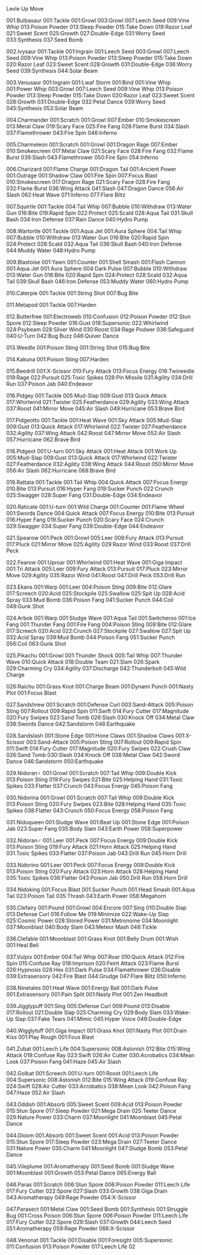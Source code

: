 Levle Up Move

001.Bulbasaur
001:Tackle
001:Growl
003:Growl
007:Leech Seed
009:Vine Whip
013:Poison Powder
013:Sleep Powder
015:Take Down
019:Razor Leaf
021:Sweet Scent
025:Growth
027:Double-Edge
031:Worry Seed
033:Synthesis
037:Seed Bomb

002.Ivysaur
001:Tackle
001:Ingrain
001:Leech Seed
003:Growl
007:Leech Seed
009:Vine Whip
013:Poison Powder
013:Sleep Powder
015:Take Down
020:Razor Leaf
023:Sweet Scent
028:Growth
031:Double-Edge
036:Worry Seed
039:Synthesis
044:Solar Beam

003.Venusaur
001:Ingrain
001:Lwaf Storm
001:Bind
001:Vine Whip
001:Power Whip
003:Growl
007:Leech Seed
009:Vine Whip
013:Poison Powder
013:Sleep Powder
015:Take Down
020:Razor Leaf
023:Sweet Scent
028:Growth
031:Double-Edge
032:Petal Dance
039:Worry Seed
045:Synthesis
053:Solar Beam

004.Charmander
001:Scratch
001:Growl
007:Ember
010:Smokescreen
013:Meral Claw
019:Scary Face
025:Fire Fang
028:Flame Burst
034:Slash
037:Flamethrower
043:Fire Spin
046:Inferno

005.Charmeleon
001:Scratch
001:Growl
001:Dragon Rage
007:Ember
010:Smokescreen
017:Metal Claw
021:Scary Face
028:Fire Fang
032:Flame Burst
039:Slash
043:Flamethrower
050:Fire Spin
054:Inferno

006.Charizard
001:Flame Charge
001:Dragon Tail
001:Ancient Power
001:Outrage
001:Shadow Claw
001:Fire Spin
007:Focus Blast
010:Smokescreen
017:Dragon Rage
021:Scary Face
028:Fire Fang
032:Flame Burst
036:Wing Attack
041:Slash
047:Dragon Dance
056:Air Slash
062:Heat Wave
071:Inferno
077:Flare Blitz

007.Squirtle
001:Tackle
004:Tail Whip
007:Bubble
010:Withdraw
013:Water Gun
016:Bite
019:Rapid Spin
022:Protect
025:Scald
028:Aqua Tail
031:Skull Bash
034:Iron Defense
037:Rain Dance
040:Hydro Pump

008.Wartortle
001:Tackle
001:Aqua Jet
001:Aura Sphere
004:Tail Whip
007:Bubble
010:Withdraw
013:Water Gun
016:Bite
020:Rapid Spin
024:Protect
028:Scald
032:Aqua Tail
036:Skull Bash
040:Iron Defense
044:Muddy Water
048:Hydro Pump

009.Blastoise
001:Yawn
001:Counter
001:Shell Smash
001:Flash Cannon
001:Aqua Jet
001:Aura Sphere
004:Dark Pulse
007:Bubble
010:Withdraw
013:Water Gun
016:Bite
020:Rapid Spin
024:Protect
028:Scald
032:Aqua Tail
039:Skull Bash
046:Iron Defense
053:Muddy Water
060:Hydro Pump

010.Caterpie
001:Tackle
001:String Shot
007:Bug Bite

011.Metapod
001:Tackle
007:Harden

012.Butterfree
001:Electroweb
010:Confusion
012:Poison Powder
012:Stun Spore
012:Sleep Powder
016:Gust
018:Supersonic
022:Whirlwind
024:Psybeam
028:Silver Wind
030:Roost
034:Rage Podwer
036:Safeguard
040:U-Turn
042:Bug Buzz
046:Quiver Dance

013.Weedle
001:Poison Sting
001:String Shot
015:Bug Bite

014.Kakuna
001:Poison Sting
007:Harden

015.Beedrill
001:X-Scissor
010:Fury Attack
013:Focus Energy
016:Twineedle
019:Rage
022:Pursuit
025:Toxic Spikes
028:Pin Missile
031:Agility
034:Drill Run
037:Poison Jab
040:Endeavor

016.Pidgey
001:Tackle
005:Mud-Slap
009:Gust
013:Quick Attack
017:Whirlwind
021:Twister
025:Featherdance
029:Agility
033:Wing Attack
037:Roost
041:Mirror Move
045:Air Slash
049:Hurricane
053:Brave Bird

017.Pidgeotto
001:Tackle
001:Heat Wave
001:Sky Attack
005:Mud-Slap
009:Gust
013:Quick Attack
017:Whirlwind
022:Twister
027:Featherdance
032:Agility
037:Wing Attack
042:Roost
047:Mirror Move
052:Air Slash
057:Hurricane
062:Brave Bird

018.Pidgeot
001:U-turn
001:Sky Attack
001:Heat Attack
001:Work Up
005:Mud-Slap
009:Gust
013:Quick Attack
017:Whirlwind
022:Twister
027:Featherdance
032:Agility
038:Wing Attack
044:Roost
050:Mirror Move
056:Air Slash
062:Hurricane
068:Brave Bird

019.Rattata
001:Tackle
001:Tail Whip
004:Quick Attack
007:Focus Energy
010.Bite
013:Pursuit
016:Hyper Fang
019:Sucker Punch
022:Crunch
025:Swagger
028:Super Fang
031:Double-Edge
034:Endeavor

020.Raticate
001:U-turn
001:Wild Charge
001:Counter
001:Flame Wheel
001:Swords Dance
004:Quick Attack
007:Focus Energy
010:Bite
013:Pursuit
016:Hyper Fang
019:Sucker Punch
020:Scary Face
024:Crunch
029:Swagger
034:Super Fang
039:Double-Edge
044:Endeavor

021.Spearow
001:Peck
001:Growl
005:Leer
009:Fury Attack
013:Pursuit
017:Pluck
021:Mirror Move
025:Agility
029:Razor Wind
033:Roost
037:Drill Peck

022.Fearow
001:Uproar
001:Whirlwind
001:Heat Wave
001:Giga Impact
001:Tri Attack
005:Leer
009:Fury Attack
013:Pursuit
017:Pluck
023:Mirror Move
029:Agility
035:Razor Wind
041:Roost
047:Drill Peck
053:Drill Run

023.Ekans
001:Warp
001:Leer
004:Poison Sting
009:Bite
012:Glare
017:Screech
020:Acid
025:Stockpile
025:Swallow
025:Spit Up
028:Acid Spray
033:Mud Bomb
036:Poison Fang
041:Sucker Punch
044:Coil
049:Gunk Shot

024.Arbok
001:Warp
001:Sludge Wave
001:Aqua Tail
001:Switcheroo
001:Ice Fang
001:Thunder Fang
001:Fire Fang
004:Poison Sting
009:Bite
012:Glare
017:Screech
020:Acid
022:Crunch
027:Stockpile
027:Swallow
027:Spit Up
032:Acid Spray
039:Mud Bomb
044:Poison Fang
051:Sucker Punch
056:Coil
063:Gunk Shot

025.Pikachu
001:Growl
001:Thunder Shock
005:Tail Whip
007:Thunder Wave
010:Quick Attack
018:Double Team
021:Slam
026:Spark
029:Charming Cry
034:Agility
037:Discharge
042:Thunderbolt
045:Wild Charge

026:Raichu
001:Grass Knot
001:Charge Beam
001:Dynami Punch
001:Nasty Plot
001:Focus Blast

027.Sandshrew
001:Scratch
001:Defense Curl
003:Sand-Attack
005:Poison Sting
007:Rollout
009:Rapid Spin
011:Swift
014:Fury Cutter
017:Magnitude
020:Fury Swipes
023:Sand Tomb
026:Slash
030:Knock Off
034:Metal Claw
038:Swords Dance
042:Sandstorm
046:Earthquake

028.Sandslash
001:Stone Edge
001:Hone Claws
001:Shadow Claws
001:X-Scissor
003:Sand-Attack
005:Poison Sting
007:Rollout
009:Rapid Spin
011:Swift
014:Fury Cutter
017:Magnitude
020:Fury Swipes
022:Crush Claw
026:Sand Tomb
030:Slash
034:Knock Off
038:Metal Claw
042:Sword Dance
046:Sandstorm
050:Earthquake

029.Nidoran♀
001:Growl
001:Scratch
007:Tail Whip
009:Double Kick
013:Poison Sting
019:Fury Swipes
021:Bite
025:Helping Hand
031:Toxic Spikes
033:Flatter
037:Crunch
043:Focus Energy
045:Poison Fang

030.Nidorina
001:Growl
001:Scratch
007:Tail Whip
009:Double Kick
013:Poison Sting
020:Fury Swipes
023:Bite
028:Helping Hand
035:Toxic Spikes
038:Flatter
043:Crunch
050:Focus Energy
058:Poison Fang

031.Nidoqueen
001:Sludge Wave
001:Beat Up
001:Stone Edge
001:Poison Jab
023:Super Fang
035:Body Slam
043:Earth Power
058:Superpower

032.Nidoran♂
001.Leer
001.Peck
007:Focus Energy
009:Double Kick
013:Poison Sting
019:Fury Attack
021:Horn Attack
025:Helping Hand
031.Toxic Spikes
033:Flatter
037:Poison Jab
043:Drill Run
045:Horn Drill

033.Nidorino
001:Leer
001:Peck
007:Focus Energy
009:Double Kick
013:Poison Sting
020:Fury Attack
023:Horn Attack
028:Helping Hand
035:Toxic Spikes
038:Flatter
043:Poison Jab
050.Drill Run
058.Horn Drill

034.Nidoking
001.Focus Blast
001.Sucker Punch
001.Head Smash
001.Aqua Tail
023:Poison Tail
035:Thrash
043:Earth Power
058:Megahorn

035.Clefairy
001:Pound
001:Growl
004:Encore
007:Sing
010:Double Slap
013:Defense Curl
016:Follow Me
019:Minimize
022:Wake-Up Slap
025:Cosmic Power
028:Stored Power
031:Metronome
034:Moonlight
037:Moonblast
040:Body Slam
043:Meteor Mash
046:Tickle

036.Clefable
001:Moonblast
001:Grass Knot
001:Belly Drum
001:Wish
001:Heal Bell

037.Vulpix
001:Ember
004:Tail Whip
007:Roar
010:Quick Attack
012:Fire Spin
015:Confuse Ray
018:Imprison
020:Feint Attack
023:Flame Burst
026:Hypnosis
028:Hex
031:Dark Pulse
034:Flamethrower
036:Disable
039:Extrasensory
042:Fire Blast
044:Grudge
047:Flare Blitz
050:Inferno

038.Ninetales
001:Heat Wave
001:Energy Ball
001:Dark Pulse
001.Extrasensory
001:Pain Split
001:Nasty Plot
001:Zen Headbutt

039.Jigglypuff
001:Sing
005:Defense Curl
009:Pound
013:Disable
017:Rollout
021:Double Slap
025:Charming Cry
029:Body Slam
033:Wake-Up Slap
037:Fake Tears
041:Mimic
045:Hyper Voice
049:Double-Edge

040.Wigglytuff
001.Giga Impact
001:Grass Knot
001:Nasty Plot
001:Drain Kiss
001:Play Rough
001:Fous Blast

041.Zubat
001:Leech Life
004:Supersonic
008:Astonish
012:Bite
015:Wing Attack
019:Confuse Ray
023:Swift
026:Air Cutter
030:Acrobatics
034:Mean Look
037:Poison Fang
041:Haze
045:Air Slash

042.Golbat
001:Screech
001:U-turn
001:Roost
001:Leech Life
004:Supersonic
008:Astonish
012:Bite
015:Wing Attack
019:Confuse Ray
024:Swift
028:Air Cutter
033:Acrobatics
038:Mean Look
042:Poison Fang
047:Haze
052:Air Slash

043.Oddish
001:Absorb
005:Sweet Scent
009:Acid
013:Poison Powder
015:Stun Spore
017:Sleep Powder
021:Mega Drain
025:Teeter Dance
029:Nature Power
033:Charm
037:Moonlight
041:Moonblast
045:Petal Dance

044.Gloom
001.Absorb
001:Sweet Scent
001:Acid
013:Poison Powder
015:Stun Spore
017:Sleep Powder
023:Mega Drain
027:Teeter Dance
031:Nature Power
035:Charm
041:Moonlight
047:Sludge Bomb
053:Petal Dance

045.Vileplume
001:Aromatherapy
001:Seed Bomb
001:Sludge Wave
001:Moonblast
001:Growth
053:Petal Dance
065:Energy Ball

046.Paras
001:Scratch
006:Stun Spore
006:Poison Powder
011:Leech Life
017:Fury Cutter
022:Spore
027:Slash
033:Growth
038:Giga Drain
043:Aromatherapy
049:Rage Powder
054:X-Scissor

047.Parasect
001:Metal Claw
001:Seed Bomb
001:Synthesis
001:Struggle Bug
001:Cross Poison
006:Stun Spore
006:Poison Powder
011:Leech Life
017:Fury Cutter
022:Spore
029:Slash
037:Growth
044:Leech Seed
051:Aromatherapy
059:Rage Powder
066:X-Scissor

048.Venonat
001:Tackle
001:Disable
001:Foresight
005:Supersonic
011:Confusion
013:Poison Powder
017:Leech Life
02
